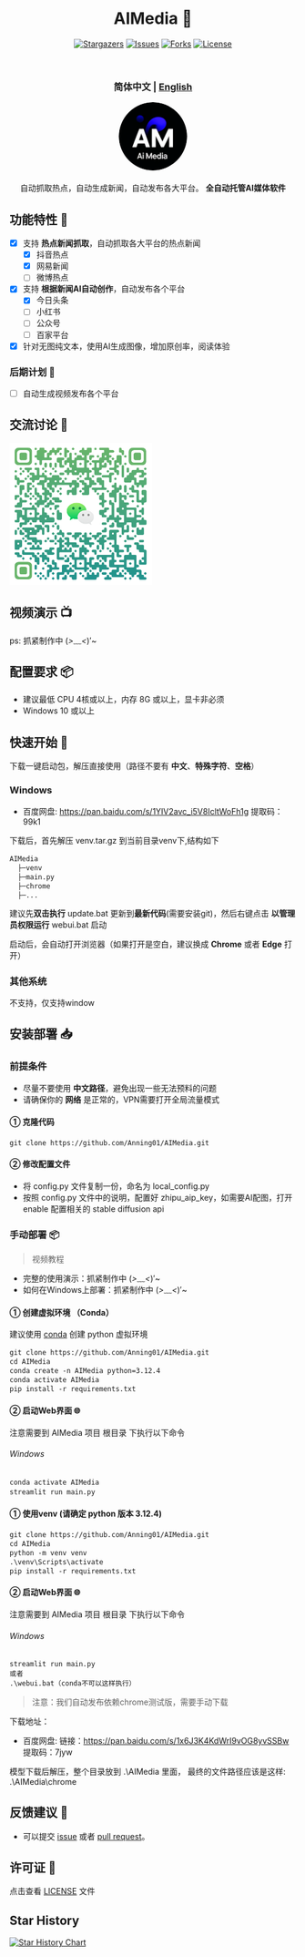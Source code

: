 <div align="center">
<h1 align="center"> AIMedia 🤖 </h1>

<p align="center">
  <a href="https://github.com/Anning01/AIMedia/stargazers"><img src="https://img.shields.io/github/stars/Anning01/AIMedia.svg?style=for-the-badge" alt="Stargazers"></a>
  <a href="https://github.com/Anning01/AIMedia/issues"><img src="https://img.shields.io/github/issues/Anning01/AIMedia.svg?style=for-the-badge" alt="Issues"></a>
  <a href="https://github.com/Anning01/AIMedia/network/members"><img src="https://img.shields.io/github/forks/Anning01/AIMedia.svg?style=for-the-badge" alt="Forks"></a>
  <a href="https://github.com/Anning01/AIMedia/blob/main/LICENSE"><img src="https://img.shields.io/github/license/Anning01/AIMedia.svg?style=for-the-badge" alt="License"></a>
</p>
<br>
<h3>简体中文 | <a href="README-en.md">English</a></h3>
<div align="center">
  <a href="https://github.com/Anning01/AIMedia" target="_blank"><img src="docs/logo.png" style="width: 120px; height: 120px; border-radius: 50%;"/></a>
</div>
<br>
自动抓取热点，自动生成新闻，自动发布各大平台。  <b>全自动托管AI媒体软件</b> 
<br>
</div>

## 功能特性 🎯

- [x] 支持 **热点新闻抓取**，自动抓取各大平台的热点新闻
    - [x] 抖音热点
    - [x] 网易新闻
    - [ ] 微博热点
- [x] 支持 **根据新闻AI自动创作**，自动发布各个平台
    - [x] 今日头条
    - [ ] 小红书
    - [ ] 公众号
    - [ ] 百家平台
- [x] 针对无图纯文本，使用AI生成图像，增加原创率，阅读体验

### 后期计划 📅

- [ ] 自动生成视频发布各个平台

## 交流讨论 💬

<img src="docs/wechat.png" width="250">

## 视频演示 📺

ps: 抓紧制作中 (*>﹏<*)′~

## 配置要求 📦

- 建议最低 CPU 4核或以上，内存 8G 或以上，显卡非必须
- Windows 10 或以上

## 快速开始 🚀

下载一键启动包，解压直接使用（路径不要有 **中文**、**特殊字符**、**空格**）

### Windows
- 百度网盘: https://pan.baidu.com/s/1YIV2avc_i5V8IcltWoFh1g  提取码：99k1


下载后，首先解压 venv.tar.gz 到当前目录venv下,结构如下

```
AIMedia  
  ├─venv
  ├─main.py
  ├─chrome
  ├─...
```

建议先**双击执行** update.bat 更新到**最新代码**(需要安装git)，然后右键点击 **以管理员权限运行** webui.bat 启动

启动后，会自动打开浏览器（如果打开是空白，建议换成 **Chrome** 或者 **Edge** 打开）

### 其他系统

不支持，仅支持window

## 安装部署 📥

### 前提条件

- 尽量不要使用 **中文路径**，避免出现一些无法预料的问题
- 请确保你的 **网络** 是正常的，VPN需要打开全局流量模式

#### ① 克隆代码

```shell
git clone https://github.com/Anning01/AIMedia.git
```

#### ② 修改配置文件

- 将 config.py 文件复制一份，命名为 local_config.py
- 按照 config.py 文件中的说明，配置好 zhipu_aip_key，如需要AI配图，打开enable 配置相关的 stable diffusion api


### 手动部署 📦

> 视频教程

- 完整的使用演示：抓紧制作中 (*>﹏<*)′~
- 如何在Windows上部署：抓紧制作中 (*>﹏<*)′~

#### ① 创建虚拟环境 （Conda）

建议使用 [conda](https://www.anaconda.com/download/success) 创建 python 虚拟环境

```shell
git clone https://github.com/Anning01/AIMedia.git
cd AIMedia
conda create -n AIMedia python=3.12.4
conda activate AIMedia
pip install -r requirements.txt
```

#### ② 启动Web界面 🌐

注意需要到 AIMedia 项目 根目录 下执行以下命令

###### Windows

```bat
conda activate AIMedia
streamlit run main.py
```

#### ① 使用venv (请确定 python 版本 3.12.4)

```shell
git clone https://github.com/Anning01/AIMedia.git
cd AIMedia
python -m venv venv
.\venv\Scripts\activate
pip install -r requirements.txt
```

#### ② 启动Web界面 🌐

注意需要到 AIMedia 项目 根目录 下执行以下命令

###### Windows

```bat
streamlit run main.py
或者
.\webui.bat（conda不可以这样执行）
```

> 注意：我们自动发布依赖chrome测试版，需要手动下载

下载地址：

- 百度网盘: 链接：https://pan.baidu.com/s/1x6J3K4KdWrI9vOG8yvSSBw  提取码：7jyw


模型下载后解压，整个目录放到 .\AIMedia 里面，
最终的文件路径应该是这样: .\AIMedia\chrome

## 反馈建议 📢

- 可以提交 [issue](https://github.com/Anning01/AIMedia/issues)
  或者 [pull request](https://github.com/Anning01/AIMedia/pulls)。


## 许可证 📝

点击查看 [LICENSE](LICENSE) 文件

## Star History

[![Star History Chart](https://api.star-history.com/svg?repos=Anning01/AIMedia&type=Date)](https://star-history.com/#Anning01/AIMedia&Date)